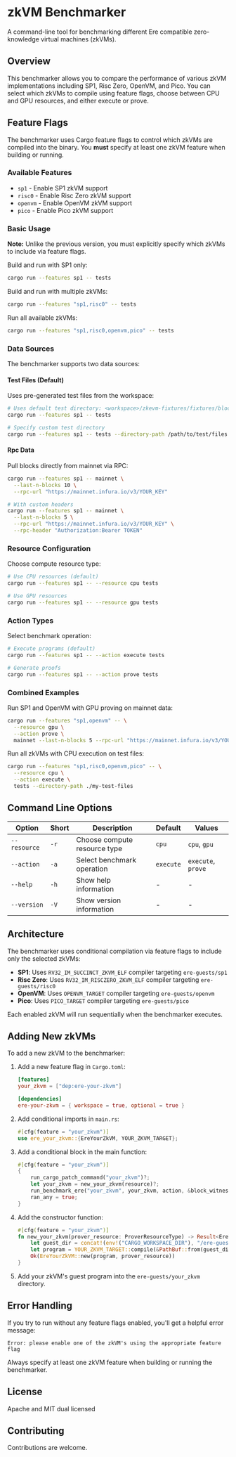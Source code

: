 # zkVM Benchmarker

A command-line tool for benchmarking different Ere compatible zero-knowledge virtual machines (zkVMs).

## Overview

This benchmarker allows you to compare the performance of various zkVM implementations including SP1, Risc Zero, OpenVM, and Pico. You can select which zkVMs to compile using feature flags, choose between CPU and GPU resources, and either execute or prove.

## Feature Flags

The benchmarker uses Cargo feature flags to control which zkVMs are compiled into the binary. You **must** specify at least one zkVM feature when building or running.

### Available Features

- `sp1` - Enable SP1 zkVM support
- `risc0` - Enable Risc Zero zkVM support  
- `openvm` - Enable OpenVM zkVM support
- `pico` - Enable Pico zkVM support

### Basic Usage

**Note:** Unlike the previous version, you must explicitly specify which zkVMs to include via feature flags.

Build and run with SP1 only:

```bash
cargo run --features sp1 -- tests
```

Build and run with multiple zkVMs:

```bash
cargo run --features "sp1,risc0" -- tests
```

Run all available zkVMs:

```bash
cargo run --features "sp1,risc0,openvm,pico" -- tests
```

### Data Sources

The benchmarker supports two data sources:

#### Test Files (Default)

Uses pre-generated test files from the workspace:

```bash
# Uses default test directory: <workspace>/zkevm-fixtures/fixtures/blockchain_tests
cargo run --features sp1 -- tests

# Specify custom test directory
cargo run --features sp1 -- tests --directory-path /path/to/test/files
```

#### Rpc Data

Pull blocks directly from mainnet via RPC:

```bash
cargo run --features sp1 -- mainnet \
  --last-n-blocks 10 \
  --rpc-url "https://mainnet.infura.io/v3/YOUR_KEY"

# With custom headers
cargo run --features sp1 -- mainnet \
  --last-n-blocks 5 \
  --rpc-url "https://mainnet.infura.io/v3/YOUR_KEY" \
  --rpc-header "Authorization:Bearer TOKEN"
```

### Resource Configuration

Choose compute resource type:

```bash
# Use CPU resources (default)
cargo run --features sp1 -- --resource cpu tests

# Use GPU resources
cargo run --features sp1 -- --resource gpu tests
```

### Action Types

Select benchmark operation:

```bash
# Execute programs (default)
cargo run --features sp1 -- --action execute tests

# Generate proofs
cargo run --features sp1 -- --action prove tests
```

### Combined Examples

Run SP1 and OpenVM with GPU proving on mainnet data:

```bash
cargo run --features "sp1,openvm" -- \
  --resource gpu \
  --action prove \
  mainnet --last-n-blocks 5 --rpc-url "https://mainnet.infura.io/v3/YOUR_KEY"
```

Run all zkVMs with CPU execution on test files:

```bash
cargo run --features "sp1,risc0,openvm,pico" -- \
  --resource cpu \
  --action execute \
  tests --directory-path ./my-test-files
```

## Command Line Options

| Option | Short | Description | Default | Values |
|--------|-------|-------------|---------|---------|
| `--resource` | `-r` | Choose compute resource type | `cpu` | `cpu`, `gpu` |
| `--action` | `-a` | Select benchmark operation | `execute` | `execute`, `prove` |
| `--help` | `-h` | Show help information | - | - |
| `--version` | `-V` | Show version information | - | - |

## Architecture

The benchmarker uses conditional compilation via feature flags to include only the selected zkVMs:

- **SP1**: Uses `RV32_IM_SUCCINCT_ZKVM_ELF` compiler targeting `ere-guests/sp1`
- **Risc Zero**: Uses `RV32_IM_RISCZERO_ZKVM_ELF` compiler targeting `ere-guests/risc0`  
- **OpenVM**: Uses `OPENVM_TARGET` compiler targeting `ere-guests/openvm`
- **Pico**: Uses `PICO_TARGET` compiler targeting `ere-guests/pico`

Each enabled zkVM will run sequentially when the benchmarker executes.

## Adding New zkVMs

To add a new zkVM to the benchmarker:

1. Add a new feature flag in `Cargo.toml`:

   ```toml
   [features]
   your_zkvm = ["dep:ere-your-zkvm"]

   [dependencies]
   ere-your-zkvm = { workspace = true, optional = true }
   ```

2. Add conditional imports in `main.rs`:

   ```rust
   #[cfg(feature = "your_zkvm")]
   use ere_your_zkvm::{EreYourZkVM, YOUR_ZKVM_TARGET};
   ```

3. Add a conditional block in the main function:

   ```rust
   #[cfg(feature = "your_zkvm")]
   {
       run_cargo_patch_command("your_zkvm")?;
       let your_zkvm = new_your_zkvm(resource)?;
       run_benchmark_ere("your_zkvm", your_zkvm, action, &block_witness_gen).await?;
       ran_any = true;
   }
   ```

4. Add the constructor function:

   ```rust
   #[cfg(feature = "your_zkvm")]
   fn new_your_zkvm(prover_resource: ProverResourceType) -> Result<EreYourZkVM, Box<dyn std::error::Error>> {
       let guest_dir = concat!(env!("CARGO_WORKSPACE_DIR"), "/ere-guests/your_zkvm");
       let program = YOUR_ZKVM_TARGET::compile(&PathBuf::from(guest_dir))?;
       Ok(EreYourZkVM::new(program, prover_resource))
   }
   ```

5. Add your zkVM's guest program into the `ere-guests/your_zkvm` directory.

## Error Handling

If you try to run without any feature flags enabled, you'll get a helpful error message:

```
Error: please enable one of the zkVM's using the appropriate feature flag
```

Always specify at least one zkVM feature when building or running the benchmarker.

## License

Apache and MIT dual licensed

## Contributing

Contributions are welcome.

